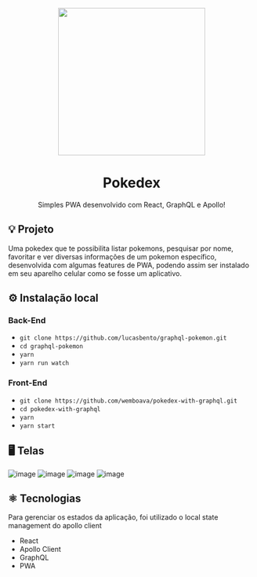 
<p align="center">
  <img width="300" height="300" src="https://pngimg.com/uploads/pokeball/pokeball_PNG24.png">
</p>

<h1 align="center">Pokedex</h1>
<p align="center">
  Simples PWA desenvolvido com React, GraphQL e Apollo!<br />
</p>

## 💡 Projeto
Uma pokedex que te possibilita listar pokemons, pesquisar por nome, favoritar e ver diversas informações de um pokemon específico, desenvolvida com algumas features de PWA, podendo assim ser instalado em seu aparelho celular como se fosse um aplicativo.

## ⚙️ Instalação local
 ### Back-End
  - ```git clone https://github.com/lucasbento/graphql-pokemon.git```
  - ```cd graphql-pokemon```
  - ```yarn```
  - ```yarn run watch```
  
 ### Front-End
  - ```git clone https://github.com/wemboava/pokedex-with-graphql.git```
  - ```cd pokedex-with-graphql```
  - ```yarn```
  - ```yarn start```


## 🖥 Telas
![image](https://user-images.githubusercontent.com/23389358/86689247-32d94980-bfdd-11ea-9c20-23c58fff2dbe.png)
![image](https://user-images.githubusercontent.com/23389358/86689449-6025f780-bfdd-11ea-9160-36b8248eb79f.png)
![image](https://user-images.githubusercontent.com/23389358/86689640-8e0b3c00-bfdd-11ea-8eb7-cdcd47dff7e1.png)
![image](https://user-images.githubusercontent.com/23389358/86689793-b5fa9f80-bfdd-11ea-8a0e-3bccf9cbf60c.png)


## ⚛️ Tecnologias
Para gerenciar os estados da aplicação, foi utilizado o local state management do apollo client
- React
- Apollo Client
- GraphQL
- PWA
